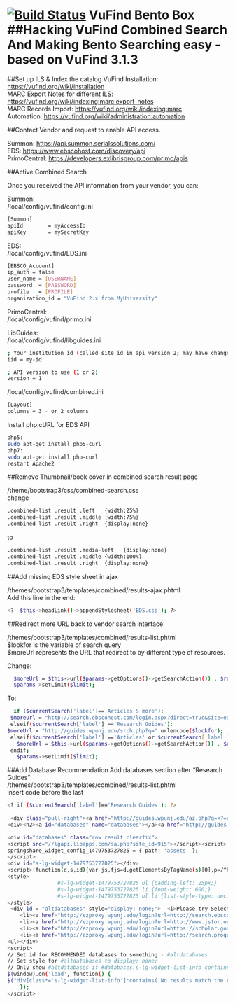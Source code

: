 [![Build Status](https://travis-ci.org/vufind-org/vufind.svg?branch=master)](https://travis-ci.org/vufind-org/vufind)
VuFind Bento Box 
##Hacking VuFind Combined Search And Making Bento Searching easy - based on VuFind 3.1.3
======
##Set up ILS & Index the catalog
VuFind Installation: https://vufind.org/wiki/installation</br>
MARC Export Notes for different ILS: https://vufind.org/wiki/indexing:marc:export_notes</br>
MARC Records Import: https://vufind.org/wiki/indexing:marc</br>
Automation: https://vufind.org/wiki/administration:automation</br>

##Contact Vendor and request to enable API access. 

Summon: https://api.summon.serialssolutions.com/</br>
EDS: https://www.ebscohost.com/discovery/api</br>
PrimoCentral: https://developers.exlibrisgroup.com/primo/apis</br>

##Active Combined Search

Once you received the API information from your vendor, you can:

Summon:</br>
/local/config/vufind/config.ini
``` sh
[Summon]
apiId        = myAccessId
apiKey       = mySecretKey
```
EDS:</br>
/local/config/vufind/EDS.ini
``` sh
[EBSCO_Account]
ip_auth = false
user_name = [USERNAME]
password  = [PASSWORD]
profile   = [PROFILE]
organization_id = "VuFind 2.x from MyUniversity"
```
PrimoCentral:</br>
/local/config/vufind/primo.ini</br>

LibGuides:</br>
/local/config/vufind/libguides.ini
``` sh
; Your institution id (called site id in api version 2; may have changed w/ upgrade)
iid = my-id

; API version to use (1 or 2)
version = 1
```
/local/config/vufind/combined.ini
``` sh
[Layout]
columns = 3	- or 2 columns
```
Install php:cURL for EDS API
``` sh
php5:
sudo apt-get install php5-curl
php7:
sudo apt-get install php-curl
restart Apache2
```
##Remove Thumbnail/book cover in combined search result page

/theme/bootstrap3/css/combined-search.css</br>
change
``` sh
.combined-list .result .left   {width:25%}
.combined-list .result .middle {width:75%}
.combined-list .result .right  {display:none}
```
to 
``` sh
.combined-list .result .media-left   {display:none}
.combined-list .result .middle {width:100%}
.combined-list .result .right  {display:none}
```

##Add missing EDS style sheet in ajax

/themes/bootstrap3/templates/combined/results-ajax.phtml</br>
Add this line in the end:
``` sh
<?  $this->headLink()->appendStylesheet('EDS.css'); ?>
```
##Redirect more URL back to vendor search interface

/themes/bootstrap3/templates/combined/results-list.phtml</br>
$lookfor is the variable of search query</br>
$moreUrl represents the URL that redirect to by different type of resources.

Change:
``` sh
  $moreUrl = $this->url($params->getOptions()->getSearchAction()) . $results->getUrlQuery()->setPage(1);
  $params->setLimit($limit);
```
To:
``` sh
  if ($currentSearch['label']=='Articles & more'): 
 $moreUrl = "http://search.ebscohost.com/login.aspx?direct=true&site=eds-live&scope=site&type=0&custid=s8953837&groupid=main&profid=eds&mode=bool&lang=en&authtype=cookie,ip,guest&bquery=".urlencode($lookfor)."+AND+PZ+Article";
 elseif($currentSearch['label'] =='Research Guides'):
$moreUrl = "http://guides.wpunj.edu/srch.php?q=".urlencode($lookfor);
 elseif($currentSearch['label']!=='Articles' or $currentSearch['label'] !=='Research Guides'):
   $moreUrl = $this->url($params->getOptions()->getSearchAction()) . $results->getUrlQuery()->setPage(1);
 endif; 
   $params->setLimit($limit);
```

##Add Database Recommendation
Add databases section after “Research Guides”</br>
/themes/bootstrap3/templates/combined/results-list.phtml</br>
insert code before the last <? endif; ?>
``` sh
<? if ($currentSearch['label']=='Research Guides'): ?>
  
 <div class="pull-right"><a href="http://guides.wpunj.edu/az.php?q=<?=urlencode($lookfor)?>" target='_blank' ><i class="fa fa-gears" aria-hidden="true"></i> <?=$this->transEsc('More Results')?></a></div>
<div><h2><a id="databases" name="databases"></a><a href="http://guides.wpunj.edu/az.php?q=<?=urlencode($lookfor)?>" target="_blank">Databases</a></h2></div>

<div id="databases" class="row result clearfix">
<script src="//lgapi.libapps.com/sa.php?site_id=915"></script><script>
springshare_widget_config_1479753727825 = { path: 'assets' };
</script>
<div id="s-lg-widget-1479753727825"></div>
<script>!function(d,s,id){var js,fjs=d.getElementsByTagName(s)[0],p=/^http:/.test(d.location)?'http':'https';if(!d.getElementById(id)){js=d.createElement(s);js.id=id;js.src=p+"://lgapi.libapps.com/widgets.php?site_id=915&widget_type=2&search_terms=<?=urlencode($lookfor)?>&search_match=2&subject_ids=&sort_by=name&list_format=1&drop_text=Select+a+Database...&output_format=1&load_type=2&enable_description=0&widget_title=A-Z+Database+List&widget_height=250&widget_width=100%25&widget_link_color=2954d1&widget_embed_type=1&num_results=6&enable_more_results=0&window_target=2&config_id=1479753727825";fjs.parentNode.insertBefore(js,fjs);}}(document,"script","s-lg-widget-script-1479753727825");</script>
<style>
                #s-lg-widget-1479753727825 ul {padding-left: 25px;}
				#s-lg-widget-1479753727825 li {font-weight: 600;}
                #s-lg-widget-1479753727825 ul li {list-style-type: decimal;}
</style>
 <div id = "altdatabases" style="display: none;">  <i>Please try Selected Databases RECOMMENDED by librarians:</i> <ul>
    <li><a href="http://ezproxy.wpunj.edu/login?url=http://search.ebscohost.com/login.aspx?direct=true&site=ehost-live&scope=site&type=1&db=&db=a9h&authtype=ip&bquery=<?=urlencode($lookfor)?>" target='_blank'><?=$this->transEsc('Academic Search Complete')?></a></li>
    <li><a href="http://ezproxy.wpunj.edu/login?url=http://www.jstor.org/action/doBasicSearch?Query=<?=urlencode($lookfor)?>&acc=on&wc=on&fc=off&group=none" target='_blank'><?=$this->transEsc('Jstor')?></a></li>
    <li><a href="http://ezproxy.wpunj.edu/login?url=https://scholar.google.com/scholar?hl=en&q=<?=urlencode($lookfor)?>" target='_blank'><?=$this->transEsc('Google Scholar')?></a></li>
    <li><a href="http://ezproxy.wpunj.edu/login?url=http://search.proquest.com/central" target='_blank'><?=$this->transEsc('ProQuest Central')?></a></li>
<ul></div>
<script>
// Set id for RECOMMENDED databases to something - #altdatabases
// Set style for #altdatabases to display: none;
// Only show #altdatabases if #databases.s-lg-widget-list-info contains "No results match the request."
$(window).on('load', function() {
$("div[class*='s-lg-widget-list-info']:contains('No results match the request')").append($('#altdatabases').clone().css('display','block') );
    });
</script>
```
